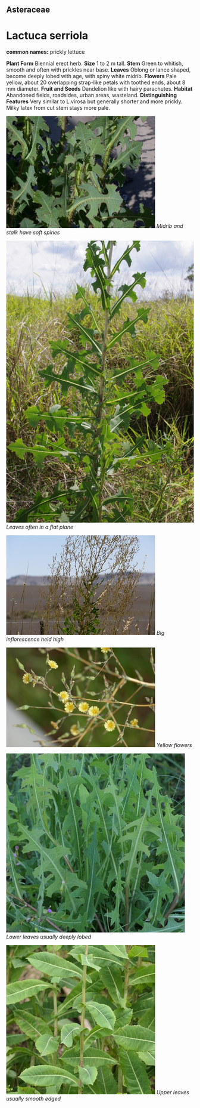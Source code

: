 ## Asteraceae
# Lactuca serriola
**common names:** prickly lettuce

**Plant Form** Biennial erect herb. **Size** 1 to 2 m tall. **Stem** Green to whitish, smooth and often with prickles near base. **Leaves** Oblong or lance shaped, become deeply lobed with age, with spiny white midrib. **Flowers** Pale yellow, about 20 overlapping strap-like petals with toothed ends, about 8 mm diameter. **Fruit and Seeds** Dandelion like with hairy parachutes. **Habitat** Abandoned fields, roadsides, urban areas, wasteland. **Distinguishing Features** Very similar to L.virosa but generally shorter and more prickly. Milky latex from cut stem stays more pale.


![Midrib and stalk have soft spines](19894_Lactuca-serriola10.jpg)
   *Midrib and stalk have soft spines* 

![Leaves often in a flat plane](4872_IMGP6478.jpg)
   *Leaves often in a flat plane* 

![Big inflorescence held high](11770_P6940934.jpg)
   *Big inflorescence held high* 

![Yellow flowers](12796_P6960966.jpg)
   *Yellow flowers* 

![Lower leaves usually deeply lobed](105857_P1266970.jpg)
   *Lower leaves usually deeply lobed* 

![Upper leaves usually smooth edged](70326_P1022907.jpg)
   *Upper leaves usually smooth edged* 

